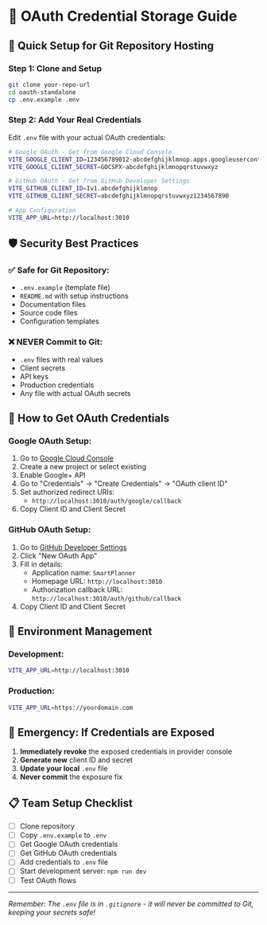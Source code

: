 # 🔐 OAuth Credential Storage Guide

## 🎯 **Quick Setup for Git Repository Hosting**

### **Step 1: Clone and Setup**
```bash
git clone your-repo-url
cd oauth-standalone
cp .env.example .env
```

### **Step 2: Add Your Real Credentials**
Edit `.env` file with your actual OAuth credentials:

```bash
# Google OAuth - Get from Google Cloud Console
VITE_GOOGLE_CLIENT_ID=123456789012-abcdefghijklmnop.apps.googleusercontent.com
VITE_GOOGLE_CLIENT_SECRET=GOCSPX-abcdefghijklmnopqrstuvwxyz

# GitHub OAuth - Get from GitHub Developer Settings  
VITE_GITHUB_CLIENT_ID=Iv1.abcdefghijklmnop
VITE_GITHUB_CLIENT_SECRET=abcdefghijklmnopqrstuvwxyz1234567890

# App Configuration
VITE_APP_URL=http://localhost:3010
```

## 🛡️ **Security Best Practices**

### **✅ Safe for Git Repository:**
- `.env.example` (template file)
- `README.md` with setup instructions
- Documentation files
- Source code files
- Configuration templates

### **❌ NEVER Commit to Git:**
- `.env` files with real values
- Client secrets
- API keys
- Production credentials
- Any file with actual OAuth secrets

## 🚀 **How to Get OAuth Credentials**

### **Google OAuth Setup:**
1. Go to [Google Cloud Console](https://console.cloud.google.com)
2. Create a new project or select existing
3. Enable Google+ API
4. Go to "Credentials" → "Create Credentials" → "OAuth client ID"
5. Set authorized redirect URIs:
   - `http://localhost:3010/auth/google/callback`
6. Copy Client ID and Client Secret

### **GitHub OAuth Setup:**
1. Go to [GitHub Developer Settings](https://github.com/settings/developers)
2. Click "New OAuth App"
3. Fill in details:
   - Application name: `SmartPlanner`
   - Homepage URL: `http://localhost:3010`
   - Authorization callback URL: `http://localhost:3010/auth/github/callback`
4. Copy Client ID and Client Secret

## 🔧 **Environment Management**

### **Development:**
```bash
VITE_APP_URL=http://localhost:3010
```

### **Production:**
```bash
VITE_APP_URL=https://yourdomain.com
```

## 🚨 **Emergency: If Credentials are Exposed**

1. **Immediately revoke** the exposed credentials in provider console
2. **Generate new** client ID and secret
3. **Update your local** `.env` file
4. **Never commit** the exposure fix

## 📋 **Team Setup Checklist**

- [ ] Clone repository
- [ ] Copy `.env.example` to `.env`
- [ ] Get Google OAuth credentials
- [ ] Get GitHub OAuth credentials
- [ ] Add credentials to `.env` file
- [ ] Start development server: `npm run dev`
- [ ] Test OAuth flows

---

*Remember: The `.env` file is in `.gitignore` - it will never be committed to Git, keeping your secrets safe!*
